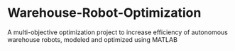 # Warehouse-Robot-Optimization
A multi-objective optimization project to increase efficiency of autonomous warehouse robots, modeled and optimized using MATLAB
